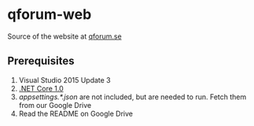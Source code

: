 # qforum-web
Source of the website at [qforum.se](http://qforum-web.azurewebsites.net)

## Prerequisites

1.  Visual Studio 2015 Update 3
2.  [.NET Core 1.0](https://www.microsoft.com/net/core#windows)
3.  _appsettings.*.json_ are not included, but are needed to run. Fetch them from our Google Drive
4.  Read the README on Google Drive

